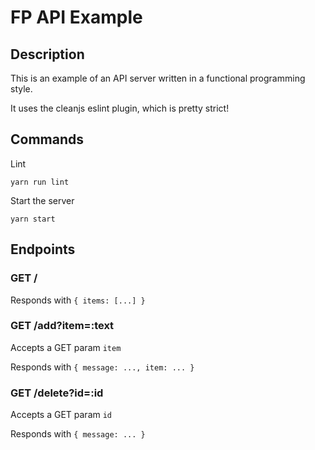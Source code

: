 # FP API Example

## Description

This is an example of an API server written in a functional programming style.

It uses the cleanjs eslint plugin, which is pretty strict!

## Commands

Lint

`yarn run lint`

Start the server

`yarn start`

## Endpoints

### GET /

Responds with `{ items: [...] }`

### GET /add?item=:text

Accepts a GET param `item`

Responds with `{ message: ..., item: ... }`

### GET /delete?id=:id

Accepts a GET param `id`

Responds with `{ message: ... }`
